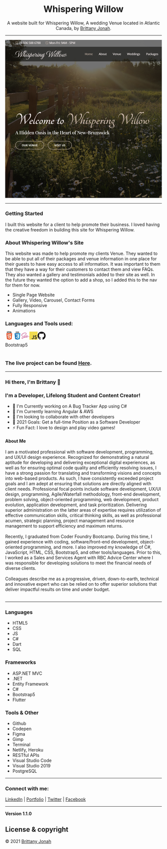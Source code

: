 <h1 align="center">
   Whispering Willow 
</h1>
<p align="center">
  A website built for Whispering Willow, A wedding Venue located in Atlantic Canada, by <a href="https://brittanyjonah.com" target="_blank">Brittany Jonah</a>.
</p>

---
<p align="center">
 <img src="/whispering-willow.png"/>
</p>

--- 
 
### Getting Started
 
I built this website for a client to help promote their business. I loved having the creative freedom in building this site for Whispering Willow.
                  


<h3>About Whispering Willow's Site</h3>
  <p class="lead">
     This website was made to help promote my clients Venue. They wanted to be able to put all of their packages and venue information in one place for their guests to have easy access to all information. It was important to them that they have a way for their customers to contact them and view FAQs. They also wanted a gallery and testimonials added to their site as well. In the future they wanted the option to add a shop, so I added this to the nav for them for now.
  </p>

  <ul>
      <li>Single Page Website</li>
      <li>Gallery, Video, Carousel, Contact Forms</li>
      <li>Fully Responsive</li>
      <li>Animations</li>
  </ul>

### Languages and Tools used:


<img align="left" alt="HTML5" width="26px" src="https://raw.githubusercontent.com/github/explore/80688e429a7d4ef2fca1e82350fe8e3517d3494d/topics/html/html.png" />
<img align="left" alt="CSS3" width="26px" src="https://raw.githubusercontent.com/github/explore/80688e429a7d4ef2fca1e82350fe8e3517d3494d/topics/css/css.png" />
<img align="left" alt="Sass" width="26px" src="https://raw.githubusercontent.com/github/explore/80688e429a7d4ef2fca1e82350fe8e3517d3494d/topics/sass/sass.png" />
<img align="left" alt="JavaScript" width="26px" src="https://raw.githubusercontent.com/github/explore/80688e429a7d4ef2fca1e82350fe8e3517d3494d/topics/javascript/javascript.png" />
<img align="left" alt="GitHub" width="26px" src="https://raw.githubusercontent.com/github/explore/78df643247d429f6cc873026c0622819ad797942/topics/github/github.png" />
<br><br>
Bootstrap5
<br/>
<br/>

### The live project can be found <a href="https://whispering-willow.netlify.app" target="_blank">Here</a>.


---

### Hi there, I'm Brittany 👋

### I'm a Developer, Lifelong Student and Content Creator!
- 🔭 I'm Currently working on A Bug Tracker App using C#
- 🌱 I'm Currently learning Angular & AWS
- 👯 I'm looking to collaborate with other developers
- 🥅 2021 Goals: Get a full-time Position as a Software Developer
- ⚡ Fun Fact: I love to design and play video games!

<h4>About Me</h4>
<p>I am a motivated professional with software development, programming, and UX/UI design experience. Recognized for demonstrating a natural aptitude for developing and delivering exceptional digital experiences, as well as for ensuring optimal code quality and efficiently resolving issues, I have a strong passion for translating and transforming visions and concepts into web-based products. As such, I have consistently exceeded project goals and I am adept at ensuring that solutions are directly aligned with client needs. Professional focal points include software development, UX/UI design, programming, Agile/Waterfall methodology, front-end development, problem solving, object-oriented programming, web development, product evolution, application development, and task prioritization. Delivering superior administration on the latter areas of expertise requires utilization of effective communication skills, critical thinking skills, as well as professional acumen, strategic planning, project management and resource management to support efficiency and maximum returns.
<br><br>
Recently, I graduated from Coder Foundry Bootcamp. During this time, I gained experience with coding, software/front-end development, object-oriented programming, and more. I also improved my knowledge of C#, JavaScript, HTML, CSS, Bootstrap5, and other tools/languages. Prior to this, I worked as a Sales and Services Agent with RBC Advice Center where I was responsible for developing solutions to meet the financial needs of diverse clients.
 <br><br>
 Colleagues describe me as a progressive, driven, down-to-earth, technical and innovative expert who can be relied on to offer superior solutions that deliver impactful results on time and under budget.
<br><br />
 </p>
 
--- 

### Languages
 <ul>
    <li>HTML5</li>
    <li>CSS</li>
    <li>JS</li>
    <li>C#</li>
    <li>Dart</li>
    <li>SQL</li>
</ul>

### Frameworks
<ul>
    <li>ASP.NET MVC</li>
    <li>.NET</li>
    <li>Entity Framework</li>
    <li>C#</li>
    <li>Bootstrap5</li>
    <li>Flutter</li>
</ul>

### Tools & Other
<ul>
    <li> Github</li>
    <li>Codepen</li>
    <li>Figma</li>
    <li>Gimp</li>
    <li>Terminal</li>
    <li>Netlify, Heroku</li>
    <li>RESTful APIs</li>
    <li>Visual Studio Code</li>
    <li> Visual Studio 2019</li>
    <li>PostgreSQL</li>
</ul>

---

### Connect with me:
  <a href="https://www.linkedin.com/in/brittanyjonah/" target="_blank">LinkedIn</a> | <a href="https://brittanyjonah.com" target="_blank">Portfolio</a> | <a href="https://twitter.com/BrittanyJonah_" target="_blank">Twitter</a> | <a href="https://www.facebook.com/brittanyjonah7/" target="_blank">Facebook</a> 
<br />

---

**Version 1.1.0**

## License & copyright
© 2021  <a href="https://brittanyjonah.com" target="_blank">Brittany Jonah</a>


